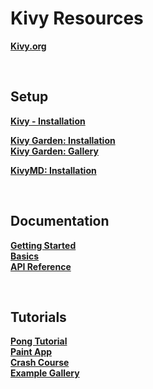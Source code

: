 # Kivy Resources  

[**Kivy.org**](https://kivy.org/#home)  

&nbsp;  

## Setup  

[**Kivy - Installation**](https://kivy.org/docs/installation/installation.html)  

[**Kivy Garden: Installation**](https://kivy.org/docs/api-kivy.garden.html)  
[**Kivy Garden: Gallery**](https://kivy-garden.github.io/gallery.html)  

[**KivyMD: Installation**](https://gitlab.com/kivymd/KivyMD)  

&nbsp;  

## Documentation  

[**Getting Started**](https://kivy.org/docs/gettingstarted/)  
[**Basics**](https://kivy.org/docs/guide/basic.html)  
[**API Reference**](https://kivy.org/docs/api-kivy.html)  

&nbsp;  

## Tutorials  

[**Pong Tutorial**](https://kivy.org/docs/tutorials/pong.html)  
[**Paint App**](https://kivy.org/docs/tutorials/firstwidget.html)  
[**Crash Course**](https://kivy.org/docs/tutorials/crashcourse.html)  
[**Example Gallery**](https://kivy.org/docs/examples/gallery.html)  

